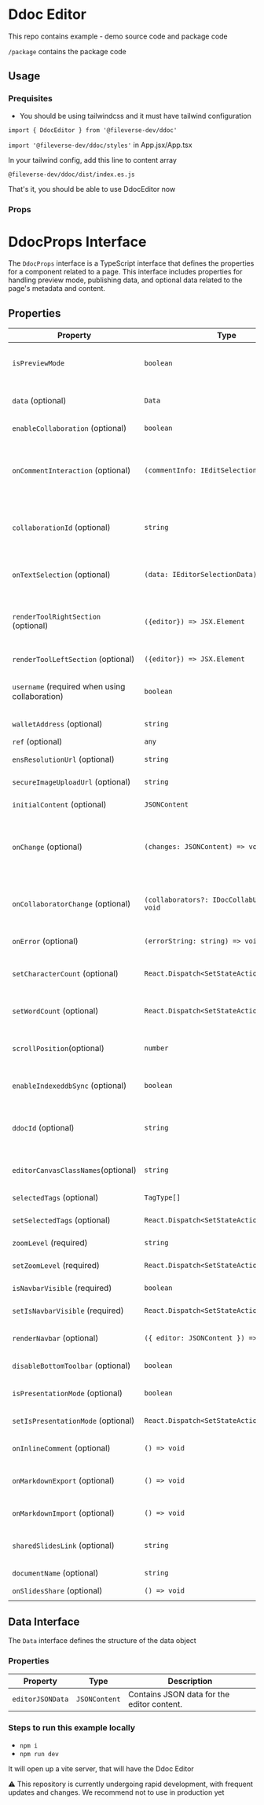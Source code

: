 # Ddoc Editor

This repo contains example - demo source code and package code

`/package` contains the package code

## Usage

### Prequisites

- You should be using tailwindcss and it must have tailwind configuration

`import { DdocEditor } from '@fileverse-dev/ddoc'`

`import '@fileverse-dev/ddoc/styles'` in App.jsx/App.tsx

In your tailwind config, add this line to content array

`@fileverse-dev/ddoc/dist/index.es.js`

That's it, you should be able to use DdocEditor now

### Props

# DdocProps Interface

The `DdocProps` interface is a TypeScript interface that defines the properties for a component related to a page. This interface includes properties for handling preview mode, publishing data, and optional data related to the page's metadata and content.

## Properties

| Property                                       | Type                                           | Description                                                                                               |
| ---------------------------------------------- | ---------------------------------------------- | --------------------------------------------------------------------------------------------------------- |
| `isPreviewMode`                                | `boolean`                                      | Indicates whether the page is in preview mode or not.                                                     |
| `data` (optional)                              | `Data`                                         | Optional property holding data related to the page.                                                       |
| `enableCollaboration` (optional)               | `boolean`                                      | Optional property to enable collaboration                                                                 |
| `onCommentInteraction` (optional)              | `(commentInfo: IEditSelectionData) => void`    | Optional function that get's called whenever there is a mouse-over and click interaction on a comment     |
| `collaborationId` (optional)                   | `string`                                       | When using enableCollaboration, you need to provide collaborationId, it can be uuid of doc                |
| `onTextSelection` (optional)                   | `(data: IEditorSelectionData) => void`         | Function called when a text is selected on the editor                                                     |
| `renderToolRightSection` (optional)            | `({editor}) => JSX.Element`                    | Function that render the right section of the toolbar. it calls the function with the editor instance     |
| `renderToolLeftSection` (optional)             | `({editor}) => JSX.Element`                    | Accept a react component                                                                                  |
| `username` (required when using collaboration) | `boolean`                                      | Takes a username which can be used by collaboration cursor                                                |
| `walletAddress` (optional)                     | `string `                                      | Takes a wallet address                                                                                    |
| `ref` (optional)                               | `any`                                          | Gets editor instance                                                                                      |
| `ensResolutionUrl` (optional)                  | `string`                                       | Api Url for resolving ens names                                                                           |
| `secureImageUploadUrl` (optional)              | `string`                                       | Api Url for secure image upload                                                                           |
| `initialContent` (optional)                    | `JSONContent`                                  | Initial content of the editor                                                                             |
| `onChange` (optional)                          | `(changes: JSONContent) => void`               | Optional function that gets triggered with the latest content of the editor on every change in the editor |
| `onCollaboratorChange` (optional)              | `(collaborators?: IDocCollabUsers[] ) => void` | Optional function that gets triggered when a user join or leave the doc during collaboration              |
| `onError` (optional)                           | `(errorString: string) => void`                | Function to call on error                                                                                 |
| `setCharacterCount` (optional)                 | `React.Dispatch<SetStateAction<number>>`       | Optional. React Set State function to update Character Count                                              |
| `setWordCount` (optional)                      | `React.Dispatch<SetStateAction<number>>`       | Optional. React Set State function to update Word Count                                                   |
| `scrollPosition`(optional)                     | `number`                                       | User cursor position to scroll to on intitalising the content of the editor                               |
| `enableIndexeddbSync` (optional)               | `boolean`                                      | Indicates when to use yjs-indexeddb provider                                                              |
| `ddocId` (optional)                            | `string`                                       | custom ID for the document (this has to be provided to enable yjs-indexeddb provider)                     |
| `editorCanvasClassNames`(optional)             | `string`                                       | Optional. Extra className for editor-canvas                                                               |
| `selectedTags` (optional)                      | `TagType[]`                                    | Array of currently selected tags                                                                          |
| `setSelectedTags` (optional)                   | `React.Dispatch<SetStateAction<TagType[]>>`    | Function to update selected tags                                                                          |
| `zoomLevel` (required)                         | `string`                                       | Current zoom level of the editor                                                                          |
| `setZoomLevel` (required)                      | `React.Dispatch<SetStateAction<string>>`       | Function to update zoom level                                                                             |
| `isNavbarVisible` (required)                   | `boolean`                                      | Controls visibility of the navbar                                                                         |
| `setIsNavbarVisible` (required)                | `React.Dispatch<SetStateAction<boolean>>`      | Function to toggle navbar visibility                                                                      |
| `renderNavbar` (optional)                      | `({ editor: JSONContent }) => JSX.Element`     | Function to render custom navbar content                                                                  |
| `disableBottomToolbar` (optional)              | `boolean`                                      | When true, disables the bottom toolbar                                                                    |
| `isPresentationMode` (optional)                | `boolean`                                      | Controls if editor is in presentation mode                                                                |
| `setIsPresentationMode` (optional)             | `React.Dispatch<SetStateAction<boolean>>`      | Function to toggle presentation mode                                                                      |
| `onInlineComment` (optional)                   | `() => void`                                   | Callback function when inline comment is added                                                            |
| `onMarkdownExport` (optional)                  | `() => void`                                   | Callback function for markdown export                                                                     |
| `onMarkdownImport` (optional)                  | `() => void`                                   | Callback function for markdown import                                                                     |
| `sharedSlidesLink` (optional)                  | `string`                                       | Link for shared slides in presentation mode                                                               |
| `documentName` (optional)                      | `string`                                       | Name of the document                                                                                      |
| `onSlidesShare` (optional)                     | `() => void`                                   | Callback                                                                                                  |
|                                                |

## Data Interface

The `Data` interface defines the structure of the data object

### Properties

| Property         | Type          | Description                                |
| ---------------- | ------------- | ------------------------------------------ |
| `editorJSONData` | `JSONContent` | Contains JSON data for the editor content. |

### Steps to run this example locally

- `npm i`
- `npm run dev`

It will open up a vite server, that will have the Ddoc Editor

⚠️ This repository is currently undergoing rapid development, with frequent updates and changes. We recommend not to use in production yet
